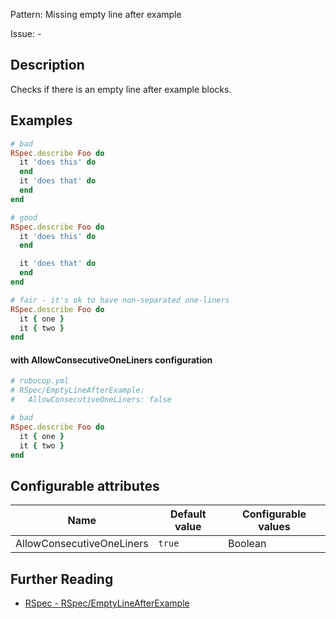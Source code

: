 Pattern: Missing empty line after example

Issue: -

## Description

Checks if there is an empty line after example blocks.

## Examples

```ruby
# bad
RSpec.describe Foo do
  it 'does this' do
  end
  it 'does that' do
  end
end

# good
RSpec.describe Foo do
  it 'does this' do
  end

  it 'does that' do
  end
end

# fair - it's ok to have non-separated one-liners
RSpec.describe Foo do
  it { one }
  it { two }
end
```
#### with AllowConsecutiveOneLiners configuration

```ruby
# rubocop.yml
# RSpec/EmptyLineAfterExample:
#   AllowConsecutiveOneLiners: false

# bad
RSpec.describe Foo do
  it { one }
  it { two }
end
```

## Configurable attributes

Name | Default value | Configurable values
--- | --- | ---
AllowConsecutiveOneLiners | `true` | Boolean

## Further Reading

* [RSpec - RSpec/EmptyLineAfterExample](https://rubocop-rspec.readthedocs.io/en/latest/cops_rspec/#rspecemptylineafterexample)
